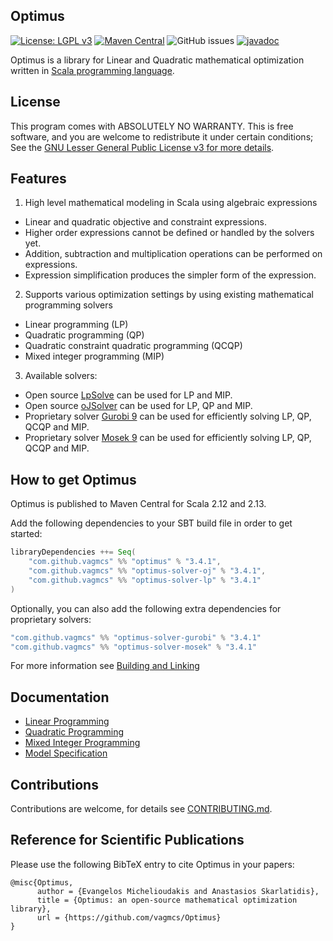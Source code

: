 ## Optimus

[![License: LGPL v3](https://img.shields.io/badge/License-LGPL%20v3-blue.svg)](https://www.gnu.org/licenses/lgpl-3.0)
[![Maven Central](https://maven-badges.herokuapp.com/maven-central/com.github.vagmcs/optimus_2.13/badge.svg)](https://maven-badges.herokuapp.com/maven-central/com.github.vagmcs/optimus_2.13)
![GitHub issues](https://img.shields.io/github/issues-raw/vagmcs/Optimus)
[![javadoc](https://javadoc.io/badge2/com.github.vagmcs/optimus_2.13/javadoc.svg)](https://javadoc.io/doc/com.github.vagmcs/optimus_2.13)

Optimus is a library for Linear and Quadratic mathematical optimization written in [Scala programming language](http://scala-lang.org).

## License 

This program comes with ABSOLUTELY NO WARRANTY. This is free software, and you are welcome to redistribute it under certain conditions; See the [GNU Lesser General Public License v3 for more details](http://www.gnu.org/licenses/lgpl-3.0.en.html).

## Features

1. High level mathematical modeling in Scala using algebraic expressions
  * Linear and quadratic objective and constraint expressions.
  * Higher order expressions cannot be defined or handled by the solvers yet.
  * Addition, subtraction and multiplication operations can be performed on expressions.
  * Expression simplification produces the simpler form of the expression.
2. Supports various optimization settings by using existing mathematical programming solvers
  * Linear programming (LP)
  * Quadratic programming (QP)
  * Quadratic constraint quadratic programming (QCQP)
  * Mixed integer programming (MIP)
3. Available solvers:
  * Open source [LpSolve](http://sourceforge.net/projects/lpsolve/) can be used for LP and MIP.
  * Open source [oJSolver](http://ojalgo.org/) can be used for LP, QP and MIP.
  * Proprietary solver [Gurobi 9](http://www.gurobi.com/) can be used for efficiently solving LP, QP, QCQP and MIP.
  * Proprietary solver [Mosek 9](https://www.mosek.com/) can be used for efficiently solving LP, QP, QCQP and MIP.

## How to get Optimus

Optimus is published to Maven Central for Scala 2.12 and 2.13. 

Add the following dependencies to your SBT build file in order to get started:

```scala
libraryDependencies ++= Seq(
    "com.github.vagmcs" %% "optimus" % "3.4.1",
    "com.github.vagmcs" %% "optimus-solver-oj" % "3.4.1",
    "com.github.vagmcs" %% "optimus-solver-lp" % "3.4.1"
)
```

Optionally, you can also add the following extra dependencies for proprietary solvers:

```scala
"com.github.vagmcs" %% "optimus-solver-gurobi" % "3.4.1"
"com.github.vagmcs" %% "optimus-solver-mosek" % "3.4.1"
```

For more information see [Building and Linking](docs/building_and_linking.md)

## Documentation

- [Linear Programming](docs/linear.md)
- [Quadratic Programming](docs/quadratic.md)
- [Mixed Integer Programming](docs/mixed_integer.md)
- [Model Specification](docs/model_spec.md)

## Contributions

Contributions are welcome, for details see [CONTRIBUTING.md](CONTRIBUTING.md).

## Reference for Scientific Publications

Please use the following BibTeX entry to cite Optimus in your papers:

```
@misc{Optimus,
      author = {Evangelos Michelioudakis and Anastasios Skarlatidis},
      title = {Optimus: an open-source mathematical optimization library},
      url = {https://github.com/vagmcs/Optimus}
}
```
